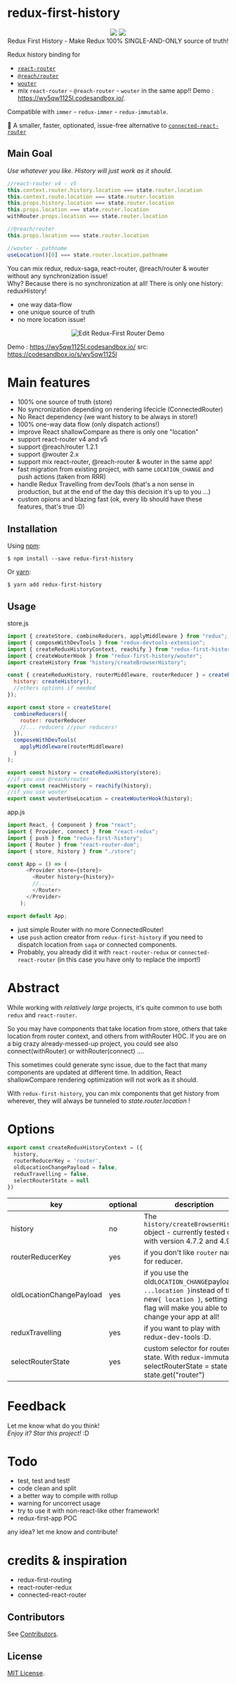 # redux-first-history
<p align="center">
  <a href="https://www.npmjs.com/package/redux-first-history"><img src="https://img.shields.io/npm/v/redux-first-history.svg?style=flat-square"></a>
  <a href="https://www.npmjs.com/package/redux-first-history"><img src="https://img.shields.io/npm/dm/redux-first-history.svg?style=flat-square"></a><br/>
  Redux First History - Make Redux 100% SINGLE-AND-ONLY source of truth!
</p>

Redux history binding for
* [`react-router`](https://github.com/ReactTraining/react-router)
* [`@reach/router`](https://github.com/reach/router)
* [`wouter`](https://github.com/molefrog/wouter)
* mix `react-router` - `@reach-router` - `wouter` in the same app!! Demo : https://wy5qw1125l.codesandbox.io/.

Compatible with `immer` - `redux-immer` - `redux-immutable`.

:tada: A smaller, faster, optionated, issue-free alternative to 
[`connected-react-router`](https://github.com/supasate/connected-react-router/issues)

## Main Goal
*Use whatever you like. History will just work as it should.*

```javascript
//react-router v4 - v5
this.context.router.history.location === state.router.location
this.context.route.location === state.router.location
this.props.history.location === state.router.location
this.props.location === state.router.location
withRouter.props.location === state.router.location

//@reach/router
this.props.location === state.router.location

//wouter - pathname
useLocation()[0] === state.router.location.pathname
```

You can mix redux, redux-saga, react-router, @reach/router & wouter
without any synchronization issue! <br>
Why? Because there is no synchronization at all! There is only one history: reduxHistory!
* one way data-flow
* one unique source of truth
* no more location issue!

<p align="center">
<img alt="Edit Redux-First Router Demo" src="https://i.postimg.cc/HnxxYzmz/Untitled_Diagram.png">
</p>

Demo : https://wy5qw1125l.codesandbox.io/ src: https://codesandbox.io/s/wy5qw1125l

# Main features
 
* 100% one source of truth (store)
* No syncronization depending on rendering lifecicle (ConnectedRouter)
* No React dependency (we want history to be always in store!)
* 100% one-way data flow (only dispatch actions!)
* improve React shallowCompare as there is only one "location"
* support react-router v4 and v5
* support @reach/router 1.2.1
* support @wouter 2.x
* support mix react-router, @reach-router & wouter in the same app!
* fast migration from existing project, with same `LOCATION_CHANGE` and push actions (taken from RRR)
* handle Redux Travelling from devTools (that's a non sense in production, but at the end of the day this decision it's up to you ...) 
* custom opions and blazing fast  (ok, every lib should have these features, that's true :D)

Installation
-----------
Using [npm](https://www.npmjs.com/):

    $ npm install --save redux-first-history

Or [yarn](https://yarnpkg.com/):

    $ yarn add redux-first-history
Usage
-----

store.js

```javascript
import { createStore, combineReducers, applyMiddleware } from "redux";
import { composeWithDevTools } from "redux-devtools-extension";
import { createReduxHistoryContext, reachify } from "redux-first-history";
import { createWouterHook } from "redux-first-history/wouter";
import createHistory from "history/createBrowserHistory";

const { createReduxHistory, routerMiddleware, routerReducer } = createReduxHistoryContext({ 
  history: createHistory(),
  //others options if needed 
});

export const store = createStore(
  combineReducers({
    router: routerReducer
    //... reducers //your reducers!
  }),
  composeWithDevTools(
    applyMiddleware(routerMiddleware)
  )
);

export const history = createReduxHistory(store);
//if you use @reach/router 
export const reachHistory = reachify(history);
//if you use wouter
export const wouterUseLocation = createWouterHook(history);
```

app.js 
```javascript
import React, { Component } from "react";
import { Provider, connect } from "react-redux";
import { push } from "redux-first-history";
import { Router } from "react-router-dom";
import { store, history } from "./store";

const App = () => (
      <Provider store={store}>
        <Router history={history}>
        //.....
        </Router>
      </Provider>
    );

export default App;
```
* just simple Router with no more ConnectedRouter!
* use `push` action creator from `redux-first-history` if you need to dispatch location from `saga` or connected components.
* Probably, you already did it with `react-router-redux` or `connected-react-router` (in this case you have only to replace the import!) 

# Abstract

While working with *relatively large* projects, it's quite common to use both `redux` and `react-router`.

So you may have components that take location from store, others that take location from router context, and others from withRouter HOC. If you are on a big crazy already-messed-up project, you could see also connect(withRouter) or withRouter(connect) ....

This sometimes could generate sync issue, due to the fact that many components are updated at different time.
In addition, React shallowCompare rendering optimization will not work as it should.

With `redux-first-history`, you can mix components that get history from wherever, 
they will always be tunneled to *state.router.location* !

# Options

```javascript 1.8
export const createReduxHistoryContext = ({
  history, 
  routerReducerKey = 'router', 
  oldLocationChangePayload = false, 
  reduxTravelling = false, 
  selectRouterState = null
})
```

|key	| optional |description   	| 
|---	|---|---	|
|history	| no| The `history/createBrowserHistory` object - currently tested only with version 4.7.2 and 4.9.0  	| 
|routerReducerKey | yes | if you don't like `router` name for reducer.
|oldLocationChangePayload | yes | if you use the old`LOCATION_CHANGE`payload`{ ...location }`instead of the new`{ location }`, setting this flag will make you able to not change your app at all!
|reduxTravelling | yes | if you want to play with redux-dev-tools :D.
|selectRouterState |yes | custom selector for router state. With redux-immutable selectRouterState = state => state.get("router") 

# Feedback

Let me know what do you think! <br>
*Enjoy it? Star this project!* :D

# Todo
* test, test and test!
* code clean and split
* a better way to compile with rollup
* warning for uncorrect usage
* try to use it with non-react-like other framework!
* redux-first-app POC

any idea? let me know and contribute!

# credits & inspiration
 - redux-first-routing
 - react-router-redux
 - connected-react-router

Contributors
------------
See [Contributors](https://github.com/salvoravida/redux-first-history/graphs/contributors).

License
-------
[MIT License](https://github.com/salvoravida/redux-first-history/blob/master/LICENSE.md).
